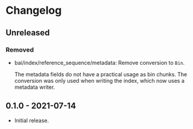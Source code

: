 # Changelog

## Unreleased

### Removed

  * bai/index/reference_sequence/metadata: Remove conversion to `Bin`.

    The metadata fields do not have a practical usage as bin chunks. The
    conversion was only used when writing the index, which now uses a metadata
    writer.

## 0.1.0 - 2021-07-14

  * Initial release.
